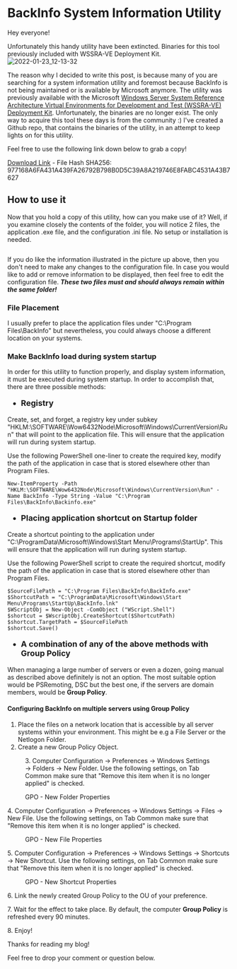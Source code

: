 # BackInfo System Information Utility 
Hey everyone!

Unfortunately this handy utility have been extincted. Binaries for this tool previously included with WSSRA-VE Deployment Kit.
![2022-01-23_12-13-32](https://user-images.githubusercontent.com/82205061/151133779-75da801c-a74f-4975-9574-41edc9443cec.png)

<!-- wp:paragraph -->
<p>The reason why I decided to write this post, is because many of you are searching for a system information utility and foremost because BackInfo is not being maintained or is available by Microsoft anymore. The utility was previously available with the Microsoft <a href="https://www.microsoft.com/downloads/en/details.aspx?FamilyId=5CE8F01D-A421-4DA8-9144-FBAF44E62C34&amp;displaylang=en">Windows Server System Reference Architecture Virtual Environments for Development and Test (WSSRA-VE) Deployment Kit</a>. Unfortunately, the binaries are no longer exist. The only way to acquire this tool these days is from the community :) I've created a Github repo, that contains the binaries of the utility, in an attempt to keep lights on for this utility. </p>
<!-- /wp:paragraph -->

<!-- wp:paragraph -->
<p>Feel free to use the following link down below to grab a copy!</p>
<!-- /wp:paragraph -->

<!-- wp:paragraph -->
<p><a href="https://github.com/george-markou/BackInfo/raw/main/Backinfo.zip">Download Li</a><a href="https://github.com/george-markou/BackInfo/raw/main/Backinfo.zip" data-type="URL" data-id="https://github.com/george-markou/BackInfo/raw/main/Backinfo.zip">nk</a> - File Hash SHA256: 977168A6FA431A439FA26792B798B0D5C39A8A219746E8FABC4531A43B7627</p>
<!-- /wp:paragraph -->

<!-- wp:heading -->
<h2>How to use it</h2>
<!-- /wp:heading -->

<!-- wp:paragraph -->
<p>Now that you hold a copy of this utility, how can you make use of it? Well, if you examine closely the contents of the folder, you will notice 2 files, the application .exe file, and the configuration .ini file. No setup or installation is needed.</p>
<!-- /wp:paragraph -->

<!-- wp:image {"id":2399,"sizeSlug":"full","linkDestination":"none"} -->
<figure class="wp-block-image size-full"><img src="https://www.markou.me/wp-content/uploads/2022/01/image-2.png" alt="" class="wp-image-2399"/></figure>
<!-- /wp:image -->

<!-- wp:paragraph -->
<p>If you do like the information illustrated in the picture up above, then you don't need to make any changes to the configuration file. In case you would like to add or remove information to be displayed, then feel free to edit the configuration file. <em><strong>These two files must and should always remain within the same folder!</strong></em></p>
<!-- /wp:paragraph -->

<!-- wp:heading {"level":3} -->
<h3>File Placement</h3>
<!-- /wp:heading -->

<!-- wp:paragraph -->
<p>I usually prefer to place the application files under "C:\Program Files\BackInfo" but nevertheless, you could always choose a different location on your systems.</p>
<!-- /wp:paragraph -->

<!-- wp:heading {"level":3} -->
<h3>Make BackInfo load during system startup</h3>
<!-- /wp:heading -->

<!-- wp:paragraph -->
<p>In order for this utility to function properly, and display system information, it must be executed during system startup. In order to accomplish that, there are three possible methods:</p>
<!-- /wp:paragraph -->

<!-- wp:list {"style":{"typography":{"fontSize":"18px"}}} -->
<ul style="font-size:18px"><li><strong>Registry</strong></li></ul>
<!-- /wp:list -->

<!-- wp:paragraph -->
<p>Create, set, and forget, a registry key under subkey "HKLM:\SOFTWARE\Wow6432Node\Microsoft\Windows\CurrentVersion\Run" that will point to the application file. This will ensure that the application will run during system startup. </p>
<!-- /wp:paragraph -->

<!-- wp:paragraph -->
<p>Use the following PowerShell one-liner to create the required key, modify the path of the application in case that is stored elsewhere other than Program Files.</p>
<!-- /wp:paragraph -->

<!-- wp:code -->
<pre class="wp-block-code"><code lang="powershell" class="language-powershell">New-ItemProperty -Path "HKLM:\SOFTWARE\Wow6432Node\Microsoft\Windows\CurrentVersion\Run" -Name BackInfo -Type String -Value "C:\Program Files\BackInfo\Backinfo.exe"</code></pre>
<!-- /wp:code -->

<!-- wp:list {"style":{"typography":{"fontSize":"18px"}}} -->
<ul style="font-size:18px"><li><strong>Placing application shortcut on Startup folder</strong></li></ul>
<!-- /wp:list -->

<!-- wp:paragraph -->
<p>Create a shortcut pointing to the application under  "C:\ProgramData\Microsoft\Windows\Start Menu\Programs\StartUp".  This will ensure that the application will run during system startup.  </p>
<!-- /wp:paragraph -->

<!-- wp:paragraph -->
<p> Use the following PowerShell script to create the required shortcut, modify the path of the application in case that is stored elsewhere other than Program Files. </p>
<!-- /wp:paragraph -->

<!-- wp:code -->
<pre class="wp-block-code"><code lang="powershell" class="language-powershell">$SourceFilePath = "C:\Program Files\BackInfo\BackInfo.exe"
$ShortcutPath = "C:\ProgramData\Microsoft\Windows\Start Menu\Programs\StartUp\BackInfo.lnk"
$WScriptObj = New-Object -ComObject ("WScript.Shell")
$shortcut = $WscriptObj.CreateShortcut($ShortcutPath)
$shortcut.TargetPath = $SourceFilePath
$shortcut.Save()</code></pre>
<!-- /wp:code -->

<!-- wp:list {"style":{"typography":{"fontSize":"18px"}}} -->
<ul style="font-size:18px"><li><strong>A combination of any of the above methods with Group Policy</strong></li></ul>
<!-- /wp:list -->

<!-- wp:paragraph -->
<p>When managing a large number of servers or even a dozen, going manual as described above definitely is not an option. The most suitable option would be PSRemoting, DSC but the best one, if the servers are domain members, would be <strong>Group Policy</strong>.</p>
<!-- /wp:paragraph -->

<!-- wp:heading {"level":4} -->
<h4>C<strong>onfiguring BackInfo on multiple servers using Group Policy</strong></h4>
<!-- /wp:heading -->

<!-- wp:list {"ordered":true} -->
<ol><li>Place the files on a network location that is accessible by all server systems within your environment. This might be e.g a File Server or the Netlogon Folder.</li><li>Create a new Group Policy Object.</li></ol>
<!-- /wp:list -->

<!-- wp:image {"id":2406,"sizeSlug":"full","linkDestination":"none"} -->
<figure class="wp-block-image size-full"><img src="https://www.markou.me/wp-content/uploads/2022/01/image-4.png" alt="" class="wp-image-2406"/><figcaption>3. Computer Configuration -&gt; Preferences -&gt; Windows Settings -&gt; Folders -&gt; New Folder. Use the following settings, on Tab Common make sure that "Remove this item when it is no longer applied" is checked. </figcaption></figure>
<!-- /wp:image -->

<!-- wp:image {"align":"center","id":2407,"sizeSlug":"full","linkDestination":"none"} -->
<div class="wp-block-image"><figure class="aligncenter size-full"><img src="https://www.markou.me/wp-content/uploads/2022/01/image-5.png" alt="" class="wp-image-2407"/><figcaption> GPO - New Folder Properties </figcaption></figure></div>
<!-- /wp:image -->

<!-- wp:paragraph -->
<p>4.  Computer Configuration -&gt; Preferences -&gt; Windows Settings -&gt; Files -&gt; New File. Use the following settings, on Tab Common make sure that "Remove this item when it is no longer applied" is checked.  </p>
<!-- /wp:paragraph -->

<!-- wp:image {"align":"center","id":2408,"sizeSlug":"full","linkDestination":"none"} -->
<div class="wp-block-image"><figure class="aligncenter size-full"><img src="https://www.markou.me/wp-content/uploads/2022/01/image-6.png" alt="" class="wp-image-2408"/><figcaption>GPO - New File Properties</figcaption></figure></div>
<!-- /wp:image -->

<!-- wp:paragraph -->
<p>5.  Computer Configuration -&gt; Preferences -&gt; Windows Settings -&gt; Shortcuts -&gt; New Shortcut. Use the following settings, on Tab Common make sure that "Remove this item when it is no longer applied" is checked. </p>
<!-- /wp:paragraph -->

<!-- wp:image {"align":"center","id":2409,"sizeSlug":"full","linkDestination":"none"} -->
<div class="wp-block-image"><figure class="aligncenter size-full"><img src="https://www.markou.me/wp-content/uploads/2022/01/image-7.png" alt="" class="wp-image-2409"/><figcaption>GPO - New Shortcut Properties</figcaption></figure></div>
<!-- /wp:image -->

<!-- wp:paragraph -->
<p>6. Link the newly created Group Policy to the OU of your preference. </p>
<!-- /wp:paragraph -->

<!-- wp:paragraph -->
<p>7. Wait for the effect to take place. By default, the computer&nbsp;<strong>Group Policy</strong>&nbsp;is refreshed every 90 minutes.</p>
<!-- /wp:paragraph -->

<!-- wp:paragraph -->
<p>8. Enjoy!</p>
<!-- /wp:paragraph -->

<!-- wp:paragraph -->
<p>Thanks for reading my blog!</p>
<!-- /wp:paragraph -->

<!-- wp:paragraph -->
<p>Feel free to drop your comment or question below.</p>
<!-- /wp:paragraph -->
